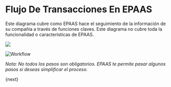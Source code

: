 <!-- add-breadcrumbs -->
# Flujo De Transacciones En EPAAS

Este diagrama cubre como EPAAS hace el seguimiento de la información de su compañia a través de funciones claves.
Este diagrama no cubre toda la funcionalidad o características de EPAAS.

![](/docs/assets/old_images/epaas/overview.png)


<img class="screenshot" alt="Workflow" src="{{docs_base_url}}/assets/img/setup/overview.png">

_Nota: No todos los pasos son obligatorios. EPAAS te permite pasar algunos pasos si deseas simplificar el proceso._

{next}

